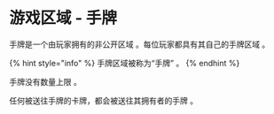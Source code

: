 # 游戏区域 - 手牌

手牌是一个由玩家拥有的非公开区域 。每位玩家都具有其自己的手牌区域 。

{% hint style="info" %}
手牌区域被称为“手牌” 。
{% endhint %}

手牌没有数量上限 。

任何被送往手牌的卡牌，都会被送往其拥有者的手牌 。
